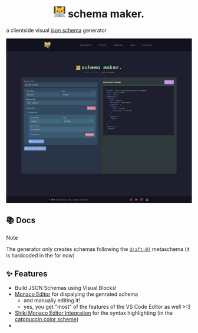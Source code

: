 <h1 align="center">
    <img src="../src/assets/pixcodingcar.png" alt="coding car" title="coding car" width="32" />
schema maker.
</h1>

a clientside visual [json schema](https://json-schema.org/understanding-json-schema/about) generator

<p align="center">
    <img src="../src/assets/readme/schemamaker.png" alt="Schema Maker" title="Schema Maker" >
</p>

## 📚 Docs

>[!NOTE]
> The generator only creates schemas following the [`draft-07`](https://json-schema.org/draft-07) metaschema (it is hardcoded in the for now)




## ✨ Features

- Build JSON Schemas using Visual Blocks!
- [Monaco Editor](https://microsoft.github.io/monaco-editor/) for dispalying the genrated schema
  - and manually editing it!
  - yes, you get "most" of the features of the VS Code Editor as well >:3
- [Shiki Monaco Editor Integration](https://shiki.style/packages/monaco) for the syntax highlighting (in the [catppuccin color scheme](https://github.com/catppuccin/vscode/tree/main/packages/catppuccin-vscode))
-